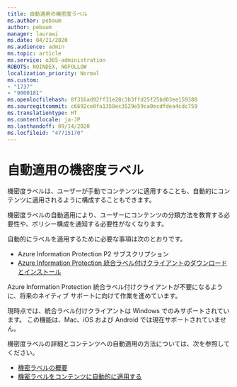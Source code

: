 ```yaml
---
title: 自動適用の機密度ラベル
ms.author: pebaum
author: pebaum
manager: laurawi
ms.date: 04/21/2020
ms.audience: admin
ms.topic: article
ms.service: o365-administration
ROBOTS: NOINDEX, NOFOLLOW
localization_priority: Normal
ms.custom:
- "1737"
- "9000181"
ms.openlocfilehash: 8f316ad92ff31e28c3b3ffd25f25bd03ee159380
ms.sourcegitcommit: c6692ce0fa1358ec3529e59ca0ecdfdea4cdc759
ms.translationtype: HT
ms.contentlocale: ja-JP
ms.lasthandoff: 09/14/2020
ms.locfileid: "47715170"
---
```

# <a name="auto-apply-sensitivity-labels"></a>自動適用の機密度ラベル

機密度ラベルは、ユーザーが手動でコンテンツに適用することも、自動的にコンテンツに適用されるように構成することもできます。

機密度ラベルの自動適用により、ユーザーにコンテンツの分類方法を教育する必要性や、ポリシー構成を通知する必要性がなくなります。

自動的にラベルを適用するために必要な事項は次のとおりです。

- Azure Information Protection P2 サブスクリプション
- [Azure Information Protection 統合ラベル付けクライアントのダウンロードとインストール](https://docs.microsoft.com/azure/information-protection/rms-client/install-unifiedlabelingclient-app)

Azure Information Protection 統合ラベル付けクライアントが不要になるように、将来のネイティブ サポートに向けて作業を進めています。

現時点では、統合ラベル付けクライアントは Windows でのみサポートされています。  この機能は、Mac、iOS および Android では現在サポートされていません。

機密度ラベルの詳細とコンテンツへの自動適用の方法については、次を参照してください。

- [機密ラベルの概要](https://docs.microsoft.com/microsoft-365/compliance/sensitivity-labels)
- [機密ラベルをコンテンツに自動的に適用する](https://docs.microsoft.com/office365/securitycompliance/apply_sensitivity_label_automatically)
